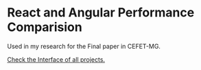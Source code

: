 # React and Angular Performance Comparision

Used in my research for the Final paper in CEFET-MG.

[Check the Interface of all projects.](https://www.figma.com/file/V0pz7nUblGP2IlCcK8sYkO/TCC?node-id=2%3A2)
